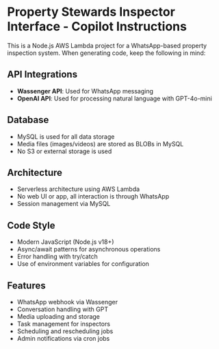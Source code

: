 <!-- Use this file to provide workspace-specific custom instructions to Copilot. For more details, visit https://code.visualstudio.com/docs/copilot/copilot-customization#_use-a-githubcopilotinstructionsmd-file -->

# Property Stewards Inspector Interface - Copilot Instructions

This is a Node.js AWS Lambda project for a WhatsApp-based property inspection system. When generating code, keep the following in mind:

## API Integrations
- **Wassenger API**: Used for WhatsApp messaging
- **OpenAI API**: Used for processing natural language with GPT-4o-mini

## Database
- MySQL is used for all data storage
- Media files (images/videos) are stored as BLOBs in MySQL
- No S3 or external storage is used

## Architecture
- Serverless architecture using AWS Lambda
- No web UI or app, all interaction is through WhatsApp
- Session management via MySQL

## Code Style
- Modern JavaScript (Node.js v18+)
- Async/await patterns for asynchronous operations
- Error handling with try/catch
- Use of environment variables for configuration

## Features
- WhatsApp webhook via Wassenger
- Conversation handling with GPT
- Media uploading and storage
- Task management for inspectors
- Scheduling and rescheduling jobs
- Admin notifications via cron jobs

